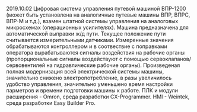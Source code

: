 2019.10.02
Цифровая система управления путевой машиной ВПР-1200 (может быть установлена на аналогичные путевые машины ВПР, ВПРС, ВПР-М и т.д.), взамен штатной системы управления на аналоговых микросхемах (операционных усилителях).
Машина предназначена для автоматической выправки ж/д пути. Текущее положение пути считывается измерительными датчиками. Измеренные значения обрабатываются контроллером и в соотвествие с поправками оператора вырабатываются 
сигналы воздействия на рабочие органы (пропорциональные сигналы воздействуют с помощью сервоклапанов/сервовентилей на гидравлические рабочие органы).
Произведеная полная модернизация всей электрической системы машины, значительно снижено электропотребление, в разы увеличилось удобство управления,
значительно уменьшено время настройки парметров и времени подготовки машины к работе.
ПЛК и модули расширения - Omron, среда разработки CX-Programmer. HMI - Weintek, среда разработки Easy Builder Pro.
